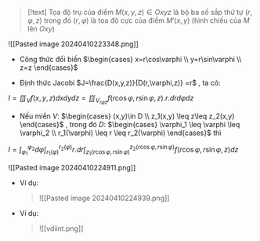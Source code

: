 
>[!text]
>Tọa độ trụ của điểm $M(x,y,z)\in Oxyz$ là bộ ba số sắp thứ tự $(r, \varphi, z)$ trong đó $(r,\varphi)$ là tọa độ cực của điểm $M'(x,y)$ (hình chiếu của $M$ lên $Oxy$)
>
![[Pasted image 20240410223348.png]]

- Công thức đổi biến $\begin{cases} x=r\cos\varphi \\ y=r\sin\varphi \\ z=z \end{cases}$ 

- Định thức Jacobi $J=\frac{D(x,y,z)}{D(r,\varphi,z)} =r$ , ta có:

$I=\displaystyle{\iiint_V f(x,y,z)dxdydz}=\displaystyle{\iiint_{V_{r\varphi z}}f(r\cos\varphi, r\sin\varphi, z).r.drd\varphi dz}$ 

- Nếu miền $V$: $\begin{cases} (x,y)\in D \\ z_1(x,y) \leq z\leq z_2(x,y) \end{cases}$ , trong đó $D$: $\begin{cases} \varphi_1 \leq \varphi \leq \varphi_2 \\ r_1(\varphi) \leq r \leq r_2(\varphi) \end{cases}$  thì

$I =\displaystyle{\int_{\varphi_1}^{\varphi_2} d\varphi \int_{r_1(\varphi)}^{r_2(\varphi)} r.dr \int_{z_1(r\cos \varphi, r \sin \varphi)}^{z_2(r\cos \varphi, r \sin \varphi)} f(r\cos\varphi, r\sin\varphi, z)dz}$ 

![[Pasted image 20240410224911.png]]

- Ví dụ:
	>![[Pasted image 20240410224939.png]]
	
- Ví dụ:
	>![[vdiint.png]]